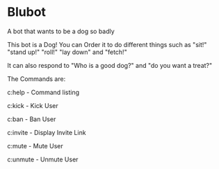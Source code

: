 # Blubot
A bot that wants to be a dog so badly

This bot is a Dog! You can Order it to do different things such as "sit!" "stand up!" "roll!" "lay down" and "fetch!"

It can also respond to "Who is a good dog?" and "do you want a treat?"

The Commands are:

c:help - Command listing

c:kick - Kick User

c:ban - Ban User

c:invite - Display Invite Link

c:mute - Mute User

c:unmute - Unmute User
